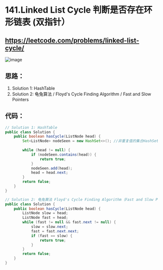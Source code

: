 141.Linked List Cycle    判断是否存在环形链表 (双指针）
=====
https://leetcode.com/problems/linked-list-cycle/
---

![image](https://user-images.githubusercontent.com/91653378/137577954-b22fba45-ff5f-4ea3-bb89-aae88f2f0ece.png)

思路：
---
1. Solution 1: HashTable
2. Solution 2: 龟兔算法 / Floyd's Cycle Finding Algorithm / Fast and Slow Pointers

代码：
----
````Java
// Solution 1: HashTable
public class Solution {
    public boolean hasCycle(ListNode head) {
        Set<ListNode> nodeSeen = new HashSet<>(); //非重复值的集合HashSet
        
        while (head != null) {
            if (nodeSeen.contains(head)) {
                return true;
            }
            nodeSeen.add(head);
            head = head.next;
        }
        return false;
    }
}

// Solution 2: 龟兔算法 Floyd's Cycle Finding Algorithm（Fast and Slow Pointers）
public class Solution {
    public boolean hasCycle(ListNode head) {
        ListNode slow = head;
        ListNode fast = head;
        while (fast != null && fast.next != null) {
            slow = slow.next;
            fast = fast.next.next;
            if (fast == slow) {
                return true;
            }
        }
        return false;
    }
}
````
